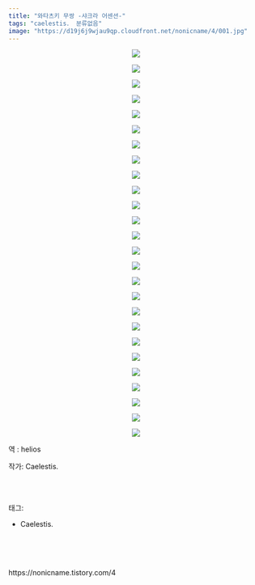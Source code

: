 ```yaml
---
title: "와타츠키 무쌍 -샤크라 어센션-"
tags: "caelestis． 분류없음"
image: "https://d19j6j9wjau9qp.cloudfront.net/nonicname/4/001.jpg"
---
```

<div class="article">
<div class="tt_article_useless_p_margin"><p style="text-align: center; clear: none; float: none;"><img src="{{ site.imgserver8 }}/nonicname/4/001.jpg"/></p><p style="text-align: center; clear: none; float: none;"><img src="{{ site.imgserver8 }}/nonicname/4/002.jpg"/></p><p style="text-align: center; clear: none; float: none;"><img src="{{ site.imgserver8 }}/nonicname/4/003.jpg"/></p><p style="text-align: center; clear: none; float: none;"><img src="{{ site.imgserver8 }}/nonicname/4/004.jpg"/></p><p style="text-align: center; clear: none; float: none;"><img src="{{ site.imgserver8 }}/nonicname/4/005.jpg"/></p><p style="text-align: center; clear: none; float: none;"><img src="{{ site.imgserver8 }}/nonicname/4/006.jpg"/></p><p style="text-align: center; clear: none; float: none;"><img src="{{ site.imgserver8 }}/nonicname/4/007.jpg"/></p><p style="text-align: center; clear: none; float: none;"><img src="{{ site.imgserver8 }}/nonicname/4/008.jpg"/></p><p style="text-align: center; clear: none; float: none;"><img src="{{ site.imgserver8 }}/nonicname/4/009.jpg"/></p><p style="text-align: center; clear: none; float: none;"><img src="{{ site.imgserver8 }}/nonicname/4/010.jpg"/></p><p style="text-align: center; clear: none; float: none;"><img src="{{ site.imgserver8 }}/nonicname/4/011.jpg"/></p><p style="text-align: center; clear: none; float: none;"><img src="{{ site.imgserver8 }}/nonicname/4/012.jpg"/></p><p style="text-align: center; clear: none; float: none;"><img src="{{ site.imgserver8 }}/nonicname/4/013.jpg"/></p><p style="text-align: center; clear: none; float: none;"><img src="{{ site.imgserver8 }}/nonicname/4/014.jpg"/></p><p style="text-align: center; clear: none; float: none;"><img src="{{ site.imgserver8 }}/nonicname/4/015.jpg"/></p><p style="text-align: center; clear: none; float: none;"><img src="{{ site.imgserver8 }}/nonicname/4/016.jpg"/></p><p style="text-align: center; clear: none; float: none;"><img src="{{ site.imgserver8 }}/nonicname/4/017.jpg"/></p><p style="text-align: center; clear: none; float: none;"><img src="{{ site.imgserver8 }}/nonicname/4/018.jpg"/></p><p style="text-align: center; clear: none; float: none;"><img src="{{ site.imgserver8 }}/nonicname/4/019.jpg"/></p><p style="text-align: center; clear: none; float: none;"><img src="{{ site.imgserver8 }}/nonicname/4/020.jpg"/></p><p style="text-align: center; clear: none; float: none;"><img src="{{ site.imgserver8 }}/nonicname/4/021.jpg"/></p><p style="text-align: center; clear: none; float: none;"><img src="{{ site.imgserver8 }}/nonicname/4/022.jpg"/></p><p style="text-align: center; clear: none; float: none;"><img src="{{ site.imgserver8 }}/nonicname/4/023.jpg"/></p><p style="text-align: center; clear: none; float: none;"><img src="{{ site.imgserver8 }}/nonicname/4/024.jpg"/></p><p style="text-align: center; clear: none; float: none;"><img src="{{ site.imgserver8 }}/nonicname/4/025.jpg"/></p><p style="text-align: center; clear: none; float: none;"><img src="{{ site.imgserver8 }}/nonicname/4/026.jpg"/></p><p>역 : helios<br/></p></div>
<p>작가: Caelestis.</p><br/>
</div><br/>
<div class="tagTrail">
<p>태그: </p>
<ul>
<li>Caelestis.</li>
</ul>
</div><br/>
<div class="cb_lstcomment">
</div><br/>

<br/>
<p id="refer">https://nonicname.tistory.com/4</p>
<br/>

